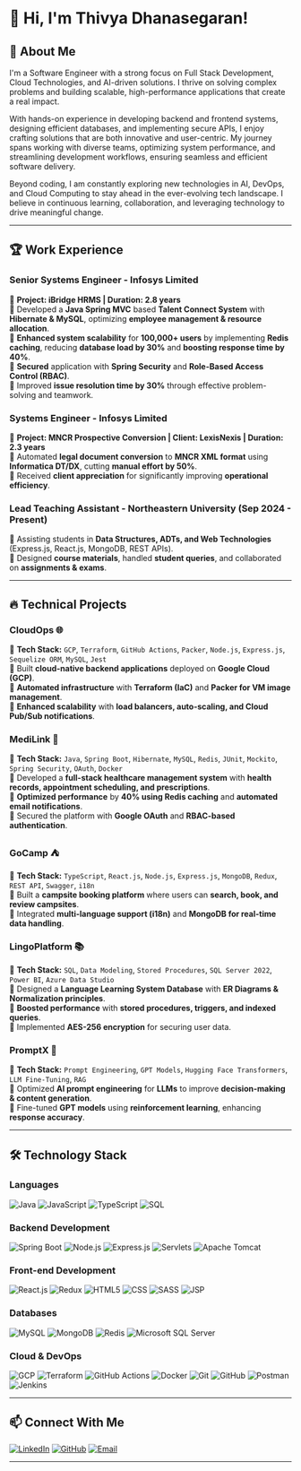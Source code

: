 # 👋 Hi, I'm Thivya Dhanasegaran!

## 🚀 About Me

I'm a Software Engineer with a strong focus on Full Stack Development, Cloud Technologies, and AI-driven solutions. I thrive on solving complex problems and building scalable, high-performance applications that create a real impact.

With hands-on experience in developing backend and frontend systems, designing efficient databases, and implementing secure APIs, I enjoy crafting solutions that are both innovative and user-centric. My journey spans working with diverse teams, optimizing system performance, and streamlining development workflows, ensuring seamless and efficient software delivery.

Beyond coding, I am constantly exploring new technologies in AI, DevOps, and Cloud Computing to stay ahead in the ever-evolving tech landscape. I believe in continuous learning, collaboration, and leveraging technology to drive meaningful change.

---

## 🏆 Work Experience

### **Senior Systems Engineer - Infosys Limited**

📅 **Project: iBridge HRMS | Duration: 2.8 years**  
🔹 Developed a **Java Spring MVC** based **Talent Connect System** with **Hibernate & MySQL**, optimizing **employee management & resource allocation**.  
🔹 **Enhanced system scalability** for **100,000+ users** by implementing **Redis caching**, reducing **database load by 30%** and **boosting response time by 40%**.  
🔹 **Secured** application with **Spring Security** and **Role-Based Access Control (RBAC)**.  
🔹 Improved **issue resolution time by 30%** through effective problem-solving and teamwork.

### **Systems Engineer - Infosys Limited**

📅 **Project: MNCR Prospective Conversion | Client: LexisNexis | Duration: 2.3 years**  
🔹 Automated **legal document conversion** to **MNCR XML format** using **Informatica DT/DX**, cutting **manual effort by 50%**.  
🔹 Received **client appreciation** for significantly improving **operational efficiency**.

### **Lead Teaching Assistant - Northeastern University (Sep 2024 - Present)**

📅 Assisting students in **Data Structures, ADTs, and Web Technologies** (Express.js, React.js, MongoDB, REST APIs).  
🔹 Designed **course materials**, handled **student queries**, and collaborated on **assignments & exams**.

---

## 🔥 Technical Projects

### **CloudOps** 🌐

🔹 **Tech Stack:** `GCP`, `Terraform`, `GitHub Actions`, `Packer`, `Node.js`, `Express.js`, `Sequelize ORM`, `MySQL`, `Jest`  
🔹 Built **cloud-native backend applications** deployed on **Google Cloud (GCP)**.  
🔹 **Automated infrastructure** with **Terraform (IaC)** and **Packer for VM image management**.  
🔹 **Enhanced scalability** with **load balancers, auto-scaling, and Cloud Pub/Sub notifications**.

### **MediLink** 🏥

🔹 **Tech Stack:** `Java`, `Spring Boot`, `Hibernate`, `MySQL`, `Redis`, `JUnit`, `Mockito`, `Spring Security`, `OAuth`, `Docker`  
🔹 Developed a **full-stack healthcare management system** with **health records, appointment scheduling, and prescriptions**.  
🔹 **Optimized performance** by **40% using Redis caching** and **automated email notifications**.  
🔹 Secured the platform with **Google OAuth** and **RBAC-based authentication**.

### **GoCamp** ⛺

🔹 **Tech Stack:** `TypeScript`, `React.js`, `Node.js`, `Express.js`, `MongoDB`, `Redux`, `REST API`, `Swagger`, `i18n`  
🔹 Built a **campsite booking platform** where users can **search, book, and review campsites**.  
🔹 Integrated **multi-language support (i18n)** and **MongoDB for real-time data handling**.

### **LingoPlatform** 📚

🔹 **Tech Stack:** `SQL`, `Data Modeling`, `Stored Procedures`, `SQL Server 2022`, `Power BI`, `Azure Data Studio`  
🔹 Designed a **Language Learning System Database** with **ER Diagrams & Normalization principles**.  
🔹 **Boosted performance** with **stored procedures, triggers, and indexed queries**.  
🔹 Implemented **AES-256 encryption** for securing user data.

### **PromptX** 🤖

🔹 **Tech Stack:** `Prompt Engineering`, `GPT Models`, `Hugging Face Transformers`, `LLM Fine-Tuning`, `RAG`  
🔹 Optimized **AI prompt engineering** for **LLMs** to improve **decision-making & content generation**.  
🔹 Fine-tuned **GPT models** using **reinforcement learning**, enhancing **response accuracy**.

---

## 🛠 Technology Stack

### **Languages**

![Java](https://img.shields.io/badge/Java-007396?style=flat&logo=java&logoColor=white) ![JavaScript](https://img.shields.io/badge/JavaScript-F7DF1E?style=flat&logo=javascript&logoColor=black) ![TypeScript](https://img.shields.io/badge/TypeScript-007ACC?style=flat&logo=typescript&logoColor=white) ![SQL](https://img.shields.io/badge/SQL-003B57?style=flat&logo=sql&logoColor=white)

### **Backend Development**

![Spring Boot](https://img.shields.io/badge/Spring_Boot-6DB33F?style=flat&logo=spring-boot&logoColor=white) ![Node.js](https://img.shields.io/badge/Node.js-43853D?style=flat&logo=node.js&logoColor=white) ![Express.js](https://img.shields.io/badge/Express.js-000000?style=flat&logo=express&logoColor=white) ![Servlets](https://img.shields.io/badge/Servlets-007396?style=for-the-badge&logo=java&logoColor=white) ![Apache Tomcat](https://img.shields.io/badge/Apache_Tomcat-F8DC75?style=for-the-badge&logo=apache&logoColor=black)

### Front-end Development

![React.js](https://img.shields.io/badge/React-61DAFB?style=for-the-badge&logo=react&logoColor=black) ![Redux](https://img.shields.io/badge/Redux-764ABC?style=for-the-badge&logo=redux&logoColor=white) ![HTML5](https://img.shields.io/badge/HTML5-E34F26?style=for-the-badge&logo=html5&logoColor=white) ![CSS](https://img.shields.io/badge/CSS3-1572B6?style=for-the-badge&logo=css3&logoColor=white) ![SASS](https://img.shields.io/badge/Sass-CC6699?style=for-the-badge&logo=sass&logoColor=white) ![JSP](https://img.shields.io/badge/JSP-007396?style=for-the-badge&logo=java&logoColor=white)

### **Databases**

![MySQL](https://img.shields.io/badge/MySQL-4479A1?style=flat&logo=mysql&logoColor=white) ![MongoDB](https://img.shields.io/badge/MongoDB-47A248?style=flat&logo=mongodb&logoColor=white) ![Redis](https://img.shields.io/badge/Redis-DC382D?style=flat&logo=redis&logoColor=white) ![Microsoft SQL Server](https://img.shields.io/badge/Microsoft_SQL_Server-CC2927?style=for-the-badge&logo=microsoft-sql-server&logoColor=white)

### **Cloud & DevOps**

![GCP](https://img.shields.io/badge/GCP-4285F4?style=flat&logo=google-cloud&logoColor=white) ![Terraform](https://img.shields.io/badge/Terraform-7B42BC?style=flat&logo=terraform&logoColor=white) ![GitHub Actions](https://img.shields.io/badge/GitHub_Actions-2088FF?style=flat&logo=github-actions&logoColor=white) ![Docker](https://img.shields.io/badge/Docker-2496ED?style=flat&logo=docker&logoColor=white) ![Git](https://img.shields.io/badge/Git-F05032?style=for-the-badge&logo=git&logoColor=white) ![GitHub](https://img.shields.io/badge/GitHub-181717?style=for-the-badge&logo=github&logoColor=white) ![Postman](https://img.shields.io/badge/Postman-FF6C37?style=for-the-badge&logo=postman&logoColor=white) ![Jenkins](https://img.shields.io/badge/Jenkins-D24939?style=for-the-badge&logo=jenkins&logoColor=white)

---

## 📫 Connect With Me

[![LinkedIn](https://img.shields.io/badge/LinkedIn-blue?style=for-the-badge&logo=linkedin)](https://linkedin.com/in/thivyadhanasegaran) [![GitHub](https://img.shields.io/badge/GitHub-black?style=for-the-badge&logo=github)](https://github.com/Thivyadhanasegaran) [![Email](https://img.shields.io/badge/Email-red?style=for-the-badge&logo=gmail)](mailto:dhanasegaran.t@northeastern.edu)

---
